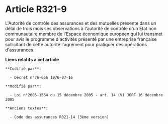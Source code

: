 # Article R321-9

L'Autorité de contrôle des assurances et des mutuelles présente dans un délai de trois mois ses observations à l'autorité de
contrôle d'un Etat non communautaire membre de l'Espace économique européen qui lui transmet pour avis le programme
d'activités présenté par une entreprise française sollicitant de cette autorité l'agrément pour pratiquer des opérations
d'assurances.

**Liens relatifs à cet article**

	**Codifié par**:

	  - Décret n°76-666 1976-07-16

	**Modifié par**:

	  - Loi n°2005-1564 du 15 décembre 2005 - art. 14 (V) JORF 16 décembre 2005

	**Anciens textes**:

	  - Code des assurances R321-14 (3ème version)

